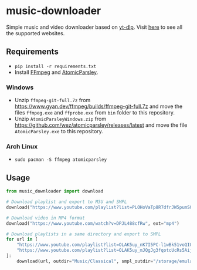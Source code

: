 # music-downloader

Simple music and video downloader based on
[yt-dlp](https://github.com/yt-dlp/yt-dlp). Visit
[here](https://github.com/yt-dlp/yt-dlp/blob/master/supportedsites.md) to see
all the supported websites.

## Requirements

- `pip install -r requirements.txt`
- Install [FFmpeg](https://ffmpeg.org/download.html) and
  [AtomicParsley](https://github.com/wez/atomicparsley).

### Windows

- Unzip `ffmpeg-git-full.7z` from
  <https://www.gyan.dev/ffmpeg/builds/ffmpeg-git-full.7z> and move the files
  `ffmpeg.exe` and `ffprobe.exe` from `bin` folder to this repository.
- Unzip `AtomicParsleyWindows.zip` from
  <https://github.com/wez/atomicparsley/releases/latest> and move the file
  `AtomicParsley.exe` to this repository.

### Arch Linux

- `sudo pacman -S ffmpeg atomicparsley`

## Usage

```python
from music_downloader import download

# Download playlist and export to M3U and SMPL
download("https://www.youtube.com/playlist?list=PLOHoVaTp8R7dfrJW5pumS0iD_dhlXKv17", export_to=["m3u", "smpl"])

# Download video in MP4 format
download("https://www.youtube.com/watch?v=DPJL488cfRw", ext="mp4")

# Download playlists in a same directory and export to SMPL
for url in [
    "https://www.youtube.com/playlist?list=OLAK5uy_nK7I5PC-l1wBk51voQI0cXgU1nFRp89gI",
    "https://www.youtube.com/playlist?list=OLAK5uy_mJQgJg3fqotcUcRs5AijgBLfderDqIEwE"
]:
    download(url, outdir="Music/Classical", smpl_outdir="/storage/emulated/0/Music/Classical", export_to=["smpl"])
```
